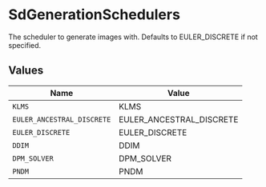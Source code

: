 # SdGenerationSchedulers

The scheduler to generate images with. Defaults to EULER_DISCRETE if not specified.


## Values

| Name                       | Value                      |
| -------------------------- | -------------------------- |
| `KLMS`                     | KLMS                       |
| `EULER_ANCESTRAL_DISCRETE` | EULER_ANCESTRAL_DISCRETE   |
| `EULER_DISCRETE`           | EULER_DISCRETE             |
| `DDIM`                     | DDIM                       |
| `DPM_SOLVER`               | DPM_SOLVER                 |
| `PNDM`                     | PNDM                       |